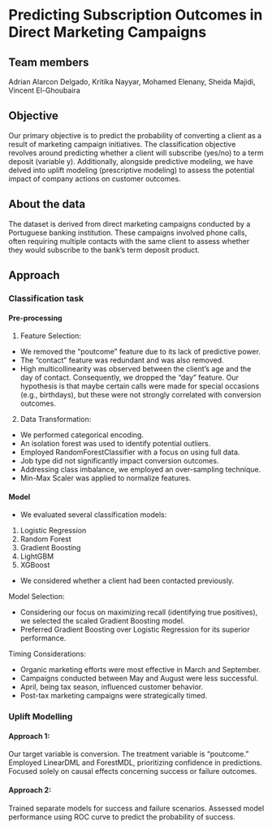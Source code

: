 # Predicting Subscription Outcomes in Direct Marketing Campaigns

## Team members
Adrian Alarcon Delgado, Kritika Nayyar, Mohamed Elenany, Sheida Majidi, Vincent El-Ghoubaira

## Objective
Our primary objective is to predict the probability of converting a client as a result of marketing campaign initiatives. The classification objective revolves around predicting whether a client will subscribe (yes/no) to a term deposit (variable y). Additionally, alongside predictive modeling, we have delved into uplift modeling (prescriptive modeling) to assess the potential impact of company actions on customer outcomes.

## About the data
The dataset is derived from direct marketing campaigns conducted by a Portuguese banking institution. These campaigns involved phone calls, often requiring multiple contacts with the same client to assess whether they would subscribe to the bank’s term deposit product.

## Approach
### Classification task
#### Pre-processing
1. Feature Selection:
- We removed the “poutcome” feature due to its lack of predictive power.
- The “contact” feature was redundant and was also removed.
- High multicollinearity was observed between the client’s age and the day of contact. Consequently, we dropped the “day” feature. Our hypothesis is that maybe certain calls were made for special occasions (e.g., birthdays), but these were not strongly correlated with conversion outcomes.
2. Data Transformation:
- We performed categorical encoding.
- An isolation forest was used to identify potential outliers.
- Employed RandomForestClassifier with a focus on using full data.
- Job type did not significantly impact conversion outcomes.
- Addressing class imbalance, we employed an over-sampling technique.
- Min-Max Scaler was applied to normalize features.

#### Model
- We evaluated several classification models:
1. Logistic Regression
2. Random Forest
3. Gradient Boosting
4. LightGBM
5. XGBoost
- We considered whether a client had been contacted previously.

Model Selection:
- Considering our focus on maximizing recall (identifying true positives), we selected the scaled Gradient Boosting model.
- Preferred Gradient Boosting over Logistic Regression for its superior performance.

Timing Considerations:
- Organic marketing efforts were most effective in March and September.
- Campaigns conducted between May and August were less successful.
- April, being tax season, influenced customer behavior.
- Post-tax marketing campaigns were strategically timed.

### Uplift Modelling
#### Approach 1:
Our target variable is conversion.
The treatment variable is “poutcome.”
Employed LinearDML and ForestMDL, prioritizing confidence in predictions.
Focused solely on causal effects concerning success or failure outcomes.

#### Approach 2:
Trained separate models for success and failure scenarios.
Assessed model performance using ROC curve to predict the probability of success.



